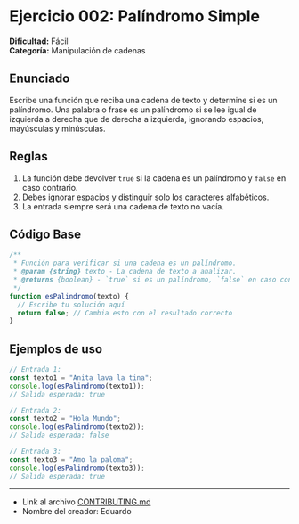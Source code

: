 # Ejercicio 002: Palíndromo Simple  

**Dificultad:** Fácil  
**Categoría:** Manipulación de cadenas  

## Enunciado  

Escribe una función que reciba una cadena de texto y determine si es un palíndromo. Una palabra o frase es un palíndromo si se lee igual de izquierda a derecha que de derecha a izquierda, ignorando espacios, mayúsculas y minúsculas.  

## Reglas  
1. La función debe devolver `true` si la cadena es un palíndromo y `false` en caso contrario.  
2. Debes ignorar espacios y distinguir solo los caracteres alfabéticos.  
3. La entrada siempre será una cadena de texto no vacía.  

## Código Base  

```javascript
/**
 * Función para verificar si una cadena es un palíndromo.
 * @param {string} texto - La cadena de texto a analizar.
 * @returns {boolean} - `true` si es un palíndromo, `false` en caso contrario.
 */
function esPalindromo(texto) {
  // Escribe tu solución aquí
  return false; // Cambia esto con el resultado correcto
}
```

## Ejemplos de uso

```javascript
// Entrada 1:
const texto1 = "Anita lava la tina";
console.log(esPalindromo(texto1)); 
// Salida esperada: true

// Entrada 2:
const texto2 = "Hola Mundo";
console.log(esPalindromo(texto2)); 
// Salida esperada: false

// Entrada 3:
const texto3 = "Amo la paloma";
console.log(esPalindromo(texto3)); 
// Salida esperada: true
```

---

- Link al archivo [CONTRIBUTING.md](CONTRIBUTING.md)
- Nombre del creador: Eduardo
